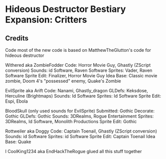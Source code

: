 # Hideous Destructor Bestiary Expansion: Critters

## Credits

Code
	most of the new code is based on MatthewTheGlutton's code for hideous destructor

Withered aka ZombieFodder
	Code: Horror Movie Guy, Ghastly (ZScript conversion)
	Sounds: id Software, Raven Software
	Sprites: Vader, Raven Software
	Sprite Edit: Finalizer, Horror Movie Guy
	Idea Base: Classic movie zombie, Doom 4's "possessed" enemy, Quake's Zombie
	
EvilSprite aka Arift
	Code: Nanami, Ghastly_dragon
	GLDefs: Keksdose, Herculine (Brightmaps)
	Sounds: Id Software
	Sprites: Id Software
	Sprite Edit: Espi, Ebola

BloodSkull (only used sounds for EvilSprite)
	Submitted: Gothic
	Decorate: Gothic
	GLDefs: Gothic
	Sounds: 3DRealms, Rogue Entertainment
	Sprites: 3DRealms, Id Software, Monolith Productions
	Sprite Edit: Gothic

Rottweiler aka Doggy
	Code: Captain Toenail, Ghastly (ZScript conversion)
	Sounds: id Software
	Sprites: id Software
	Sprite Edit: Captain Toenail
	Idea Base: Quake

I CoolKing1234 aka EndHackTheRogue glued all this stuff together
